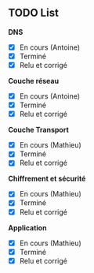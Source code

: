 ## TODO List

**DNS**  

- [x] En cours (Antoine)
- [x] Terminé  
- [x] Relu et corrigé  

**Couche réseau**

- [x] En cours  (Antoine)
- [x] Terminé  
- [x] Relu et corrigé  

**Couche Transport**  

- [x] En cours (Mathieu)
- [x] Terminé 
- [x] Relu et corrigé  

**Chiffrement et sécurité**  

- [x] En cours (Mathieu)
- [x] Terminé
- [x] Relu et corrigé  

**Application**  

- [x] En cours (Mathieu)
- [x] Terminé  
- [x] Relu et corrigé  
